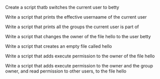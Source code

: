 Create a script thatb switches the current user to betty

Write a script that prints the effective usernaame of the current user

Write a script that prints all the groups the current user is part of

Write a script that changes the owner of the file hello to the user betty

Write a script that creates an empty file called hello

Write a script that adds execute permission to the owner of the file hello

Write a script that adds execute permission to the owner and the group owner, and read permission to other users, to the file hello
